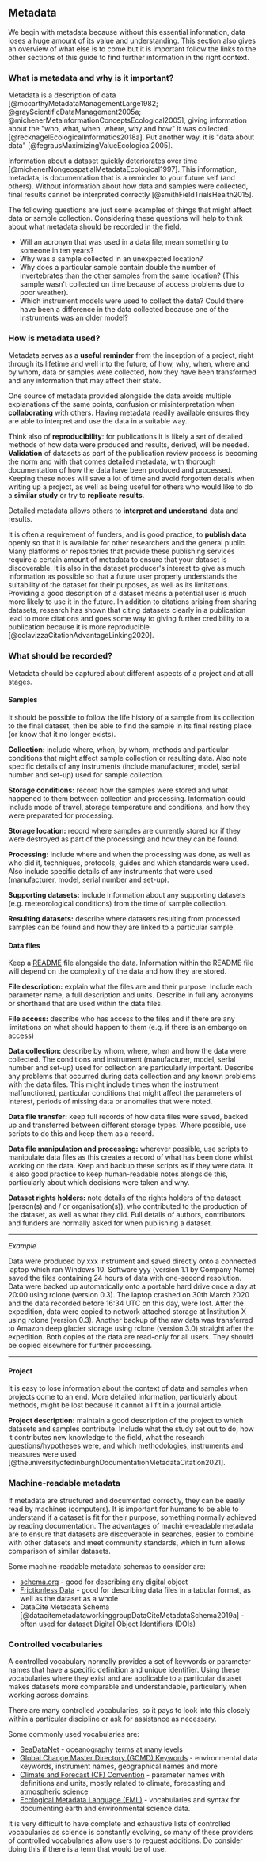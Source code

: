 
## Metadata

We begin with metadata because without this essential information, data loses a huge amount of its value and understanding. This section also gives an overview of what else is to come but it is important follow the links to the other sections of this guide to find further information in the right context.

### What is metadata and why is it important?

Metadata is a description of data [@mccarthyMetadataManagementLarge1982; @grayScientificDataManagement2005a; @michenerMetainformationConceptsEcological2005], giving information about the "who, what, when, where, why and how"  it was collected [@recknagelEcologicalInformatics2018a]. Put another way, it is "data about data" [@fegrausMaximizingValueEcological2005].

Information about a dataset quickly deteriorates over time [@michenerNongeospatialMetadataEcological1997]. This information, metadata, is documentation that is a reminder to your future self (and others). Without information about how data and samples were collected, final results cannot be interpreted correctly [@smithFieldTrialsHealth2015].  

The following questions are just some examples of things that might affect data or sample collection. Considering these questions will help to think about what metadata should be recorded in the field.
* Will an acronym that was used in a data file, mean something to someone in ten years? 
* Why was a sample collected in an unexpected location? 
* Why does a particular sample contain double the number of invertebrates than the other samples from the same location? (This sample wasn't collected on time because of access problems due to poor weather).
* Which instrument models were used to collect the data? Could there have been a difference in the data collected because one of the instruments was an older model? 
 
### How is metadata used?

Metadata serves as a **useful reminder** from the inception of a project, right through its lifetime and well into the future, of how, why, when, where and by whom, data or samples were collected, how they have been transformed and any information that may affect their state. 

One source of metadata provided alongside the data avoids multiple explanations of the same points, confusion or misinterpretation when **collaborating** with others. Having metadata readily available ensures they are able to interpret and use the data in a suitable way.

Think also of **reproducibility**: for publications it is likely a set of detailed methods of how data were produced and results, derived, will be needed. **Validation** of datasets as part of the publication review process is becoming the norm and with that comes detailed metadata, with thorough documentation of how the data have been produced and processed. Keeping these notes will save a lot of time and avoid forgotten details when writing up a project, as well as being useful for others who would like to do a **similar study** or try to **replicate results**.

Detailed metadata allows others to **interpret and understand** data and results. 

It is often a requirement of funders, and is good practice, to **publish data** openly so that it is available for other researchers and the general public. Many platforms or repositories that provide these publishing services require a certain amount of metadata to ensure that your dataset is discoverable. It is also in the dataset producer's interest to give as much information as possible so that a future user properly understands the suitability of the dataset for their purposes, as well as its limitations. Providing a good description of a dataset means a potential user is much more likely to use it in the future. In addition to citations arising from sharing datasets, research has shown that citing datasets clearly in a publication lead to more citations and goes some way to giving further credibility to a publication because it is more reproducible [@colavizzaCitationAdvantageLinking2020]. 

### What should be recorded?

Metadata should be captured about different aspects of a project and at all stages. 

#### Samples

It should be possible to follow the life history of a sample from its collection to the final dataset, then be able to find the sample in its final resting place (or know that it no longer exists). 

**Collection:** include where, when, by whom, methods and particular conditions that might affect sample collection or resulting data. Also note specific details of any instruments (include manufacturer, model, serial number and set-up) used for sample collection. 

**Storage conditions:** record how the samples were stored and what happened to them between collection and processing. Information could include mode of travel, storage temperature and conditions, and how they were preparated for processing. 

**Storage location:** record where samples are currently stored (or if they were destroyed as part of the processing) and how they can be found.

**Processing:** include where and when the processing was done, as well as who did it, techniques, protocols, guides and which standards were used. Also include specific details of any instruments that were used (manufacturer, model, serial number and set-up). 

**Supporting datasets:** include information about any supporting datasets (e.g. meteorological conditions) from the time of sample collection. 

**Resulting datasets:** describe where datasets resulting from processed samples can be found and how they are linked to a particular sample. 

#### Data files

Keep a [README](#readme.txt) file alongside the data. Information within the README file will depend on the complexity of the data and how they are stored.

**File description:** explain what the files are and their purpose. Include each parameter name, a full description and units. Describe in full any acronyms or shorthand that are used within the data files.

**File access:** describe who has access to the files and if there are any limitations on what should happen to them (e.g. if there is an embargo on access)
 
 **Data collection:** describe by whom, where, when and how the data were collected. The conditions and instrument (manufacturer, model, serial number and set-up) used for collection are particularly important. Describe any problems that occurred during data collection and any known problems with the data files. This might include times when the instrument malfunctioned, particular conditions that might affect the parameters of interest, periods of missing data or anomalies that were noted.  

**Data file transfer:** keep full records of how data files were saved, backed up and transferred between different storage types. Where possible, use scripts to do this and keep them as a record.  

**Data file manipulation and processing:** wherever possible, use scripts to manipulate data files as this creates a record of what has been done whilst working on the data. Keep and backup these scripts as if they were data. It is also good practice to keep human-readable notes alongside this, particularly about which decisions were taken and why. 

**Dataset rights holders:** note details of the rights holders of the dataset (person(s) and / or organisation(s)), who contributed to the production of the dataset, as well as what they did. Full details of authors, contributors and funders are normally asked for when publishing a dataset.

***
_Example_

 Data were produced by xxx instrument and saved directly onto a connected laptop which ran Windows 10. Software yyy (version 1.1 by Company Name) saved the files containing 24 hours of data with one-second resolution. Data were backed up automatically onto a portable hard drive once a day at 20:00 using rclone (version 0.3). The laptop crashed on 30th March 2020 and the data recorded before 16:34 UTC on this day, were lost. After the expedition, data were copied to network attached storage at Institution X using rclone (version 0.3). Another backup of the raw data was transferred to Amazon deep glacier storage using rclone (version 3.0) straight after the expedition. Both copies of the data are read-only for all users. They should be copied elsewhere for further processing. 
 
 ***
 
#### Project

It is easy to lose information about the context of data and samples when projects come to an end. More detailed information, particularly about methods, might be lost because it cannot all fit in a journal article.

**Project description:** maintain a good description of the project to which datasets and samples contribute. Include what the study set out to do, how it contributes new knowledge to the field, what the research questions/hypotheses were, and which methodologies, instruments and measures were used [@theuniversityofedinburghDocumentationMetadataCitation2021].

### Machine-readable metadata

If metadata are structured and documented correctly, they can be easily read by machines (computers). It is important for humans to be able to understand if a dataset is fit for their purpose, something normally achieved by reading documentation. The advantages of machine-readable metadata are to ensure that datasets are discoverable in searches, easier to combine with other datasets and meet community standards, which in turn allows comparison of similar datasets. 

Some machine-readable metadata schemas to consider are: 

* [schema.org](https://schema.org) - good for describing any digital object
* [Frictionless Data](https://frictionlessdata.io/) - good for describing data files in a tabular format, as well as the dataset as a whole
* DataCite Metadata Schema [@datacitemetadataworkinggroupDataCiteMetadataSchema2019a] - often used for dataset Digital Object Identifiers (DOIs)

### Controlled vocabularies

A controlled vocabulary normally provides a set of keywords or parameter names that have a specific definition and unique identifier. Using these vocabularies where they exist and are applicable to a particular dataset makes datasets more comparable and understandable, particularly when working across domains.

There are many controlled vocabularies, so it pays to look into this closely within a particular discipline or ask for assistance as necessary. 

Some commonly used vocabularies are: 

* [SeaDataNet](https://www.seadatanet.org/) - oceanography terms at many levels
* [Global Change Master Directory (GCMD) Keywords](https://earthdata.nasa.gov/earth-observation-data/find-data/gcmd/gcmd-keywords) - environmental data keywords, instrument names, geographical names and more
* [Climate and Forecast (CF) Convention](http://cfconventions.org/) - parameter names with definitions and units, mostly related to climate, forecasting and atmospheric science
* [Ecological Metadata Language (EML)](https://doi.org/10.5063/F11834T2) - vocabularies and syntax for documenting earth and environmental science data. 

It is very difficult to have complete and exhaustive lists of controlled vocabularies as science is constantly evolving, so many of these providers of controlled vocabularies allow users to request additions. Do consider doing this if there is a term that would be of use. 